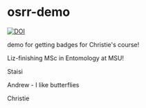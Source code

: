 # osrr-demo

[![DOI](https://zenodo.org/badge/19213/acabunoc/osrr-demo.svg)](https://zenodo.org/badge/latestdoi/19213/acabunoc/osrr-demo)


demo for getting badges for Christie's course!


Liz-finishing MSc in Entomology at MSU! 

Staisi

Andrew - I like butterflies

Christie
